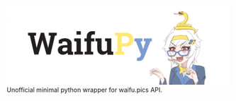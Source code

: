 ![banner](https://raw.githubusercontent.com/teixeirazeus/waifupy/master/images/waifupy_header.png)  
Unofficial minimal python wrapper for waifu.pics API.
